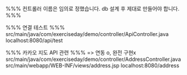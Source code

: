 %%% 컨트롤러 이름은 임의로 정했습니다. db 설계 후 제대로 만들어야 합니다. %%%


%%% 연결 테스트 %%%
src/main/java/com/exerciseday/demo/controller/ApiController.java
<usage> localhost:8080/api/test


%%% 카카오 지도 API 관련 %%% => 연동 o, 완전 구현x
src/main/java/com/exerciseday/demo/controller/AddressController.java
src/main/webapp/WEB-INF/views/address.jsp
<usage> localhost:8080/address
